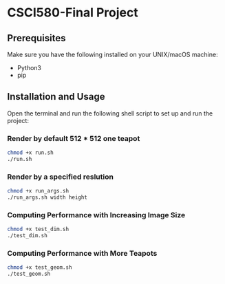 # CSCI580-Final Project

## Prerequisites

Make sure you have the following installed on your UNIX/macOS machine:

- Python3
- pip

## Installation and Usage

Open the terminal and run the following shell script to set up and run the project:

### Render by default 512 * 512 one teapot
```bash
chmod +x run.sh
./run.sh
```

### Render by a specified reslution
```bash
chmod +x run_args.sh
./run_args.sh width height
```

### Computing Performance with Increasing Image Size

```bash
chmod +x test_dim.sh
./test_dim.sh
```

### Computing Performance with More Teapots


```bash
chmod +x test_geom.sh
./test_geom.sh
```

